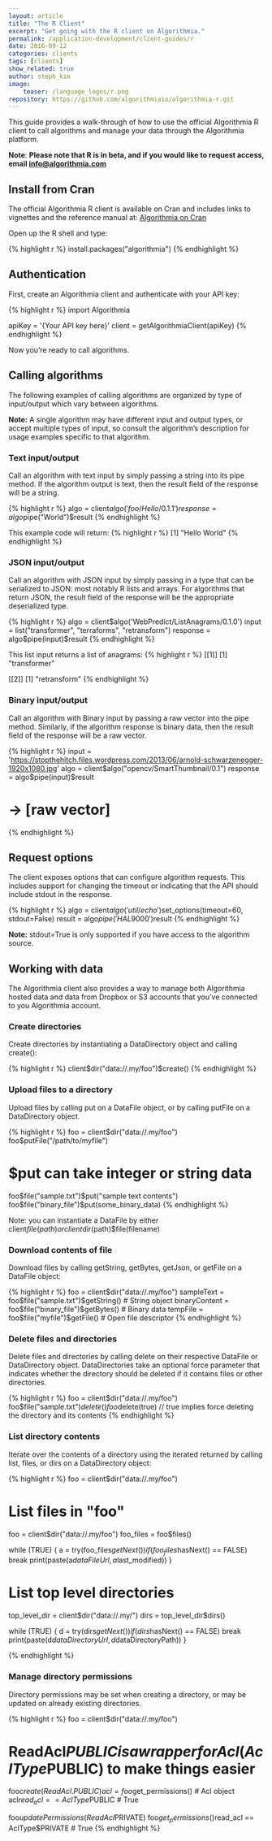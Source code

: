 ```yaml
---
layout: article
title: "The R Client"
excerpt: "Get going with the R client on Algorithmia."
permalink: /application-development/client-guides/r
date: 2016-09-12
categories: clients
tags: [clients]
show_related: true
author: steph_kim
image:
    teaser: /language_logos/r.png
repository: https://github.com/algorithmiaio/algorithmia-r.git
---
```


This guide provides a walk-through of how to use the official Algorithmia R client to call algorithms and manage your data through the Algorithmia platform.

**Note**: <b>Please note that R is in beta, and if you would like to request access, email <a href="mailto:info@algorithmia.com">info@algorithmia.com</a></b>

## Install from Cran

The official Algorithmia R client is available on Cran and includes links to vignettes and the reference manual at: <a href="https://cran.r-project.org/web/packages/algorithmia/index.html">Algorithmia on Cran</a>

Open up the R shell and type:

{% highlight r %}
install.packages("algorithmia")
{% endhighlight %}

## Authentication

First, create an Algorithmia client and authenticate with your API key:

{% highlight r %}
import Algorithmia

apiKey = '{Your API key here}'
client = getAlgorithmiaClient(apiKey)
{% endhighlight %}

Now you’re ready to call algorithms.

## Calling algorithms

The following examples of calling algorithms are organized by type of input/output which vary between algorithms.

**Note:** A single algorithm may have different input and output types, or accept multiple types of input, so consult the algorithm’s description for usage examples specific to that algorithm.

### Text input/output

Call an algorithm with text input by simply passing a string into its pipe method. If the algorithm output is text, then the result field of the response will be a string.

{% highlight r %}
algo = client$algo('foo/Hello/0.1.1')
response = algo$pipe("World")$result
{% endhighlight %}

This example code will return:
{% highlight r %}
[1] "Hello World"
{% endhighlight %}

### JSON input/output

Call an algorithm with JSON input by simply passing in a type that can be serialized to JSON: most notably R lists and arrays. For algorithms that return JSON, the result field of the response will be the appropriate deserialized type.

{% highlight r %}
algo = client$algo('WebPredict/ListAnagrams/0.1.0')
input = list("transformer", "terraforms", "retransform")
response = algo$pipe(input)$result
{% endhighlight %}

This list input returns a list of anagrams:
{% highlight r %}
[[1]]
[1] "transformer"

[[2]]
[1] "retransform"
{% endhighlight %}

### Binary input/output

Call an algorithm with Binary input by passing a raw vector into the pipe method. Similarly, if the algorithm response is binary data, then the result field of the response will be a raw vector.

{% highlight r %}
input = 'https://stopthehitch.files.wordpress.com/2013/06/arnold-schwarzenegger-1920x1080.jpg'
algo = client$algo("opencv/SmartThumbnail/0.1")
response = algo$pipe(input)$result
# -> [raw vector]
{% endhighlight %}

## Request options

The client exposes options that can configure algorithm requests. This includes support for changing the timeout or indicating that the API should include stdout in the response.

{% highlight r %}
algo = client$algo('util/echo')$set_options(timeout=60, stdout=False)
result = algo$pipe('HAL 9000')$result
{% endhighlight %}

**Note:** stdout=True is only supported if you have access to the algorithm source.

## Working with data

The Algorithmia client also provides a way to manage both Algorithmia hosted data and data from Dropbox or S3 accounts that you’ve connected to you Algorithmia account.

### Create directories

Create directories by instantiating a DataDirectory object and calling create():

{% highlight r %}
client$dir("data://.my/foo")$create()
{% endhighlight %}

### Upload files to a directory

Upload files by calling put on a DataFile object, or by calling putFile on a DataDirectory object.

{% highlight r %}
foo = client$dir("data://.my/foo")
foo$putFile("/path/to/myfile")
# $put can take integer or string data
foo$file("sample.txt")$put("sample text contents")
foo$file("binary_file")$put(some_binary_data)
{% endhighlight %}

Note: you can instantiate a DataFile by either client$file(path) or client$dir(path)$file(filename)

### Download contents of file

Download files by calling getString, getBytes, getJson, or getFile on a DataFile object:

{% highlight r %}
foo = client$dir("data://.my/foo")
sampleText = foo$file("sample.txt")$getString()  # String object
binaryContent = foo$file("binary_file")$getBytes()  # Binary data
tempFile = foo$file("myfile")$getFile()   # Open file descriptor
{% endhighlight %}

### Delete files and directories

Delete files and directories by calling delete on their respective DataFile or DataDirectory object. DataDirectories take an optional force parameter that indicates whether the directory should be deleted if it contains files or other directories.

{% highlight r %}
foo = client$dir("data://.my/foo")
foo$file("sample.txt")$delete()
foo$delete(true) // true implies force deleting the directory and its contents
{% endhighlight %}

### List directory contents

Iterate over the contents of a directory using the iterated returned by calling list, files, or dirs on a DataDirectory object:

{% highlight r %}
foo = client$dir("data://.my/foo")

# List files in "foo"
foo = client$dir("data://.my/foo")
foo_files = foo$files()

while (TRUE) {
  a = try(foo_files$getNext())
  if (foo_files$hasNext() == FALSE) break
  print(paste(a$dataFileUrl, a$last_modified))
}

# List top level directories
top_level_dir = client$dir("data://.my/")
dirs = top_level_dir$dirs()

while (TRUE) {
  d = try(dirs$getNext())
  if (dirs$hasNext() == FALSE) break
  print(paste(d$dataDirectoryUrl, d$dataDirectoryPath))
}

{% endhighlight %}

### Manage directory permissions

Directory permissions may be set when creating a directory, or may be updated on already existing directories.

{% highlight r %}
foo = client$dir("data://.my/foo")
# ReadAcl$PUBLIC is a wrapper for Acl(AclType$PUBLIC) to make things easier
foo$create(ReadAcl.PUBLIC)
acl = foo$get_permissions()  # Acl object
acl$read_acl == AclType$PUBLIC  # True

foo$updatePermissions(ReadAcl$PRIVATE)
foo$get_permissions()$read_acl == AclType$PRIVATE # True
{% endhighlight %}